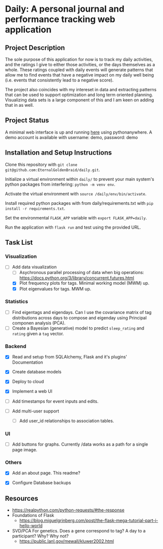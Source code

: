 # Daily: A personal journal and performance tracking web application

## Project Description

The sole purpose of this application for now is to track my daily activities, and the ratings I give to either those activities, or the days themselves as a whole. These ratings coupled with daily events will generate patterns that allow me to find events that have a negative impact on my daily well being (i.e. events that consistently lead to a negative score). 

The project also coincides with my intereset in data and extracting patterns that can be used to support optimization and long term oriented planning. Visualizing data sets is a large component of this and I am keen on adding that in as well.

## Project Status

A minimal web interface is up and running [here](http://dailyapp.eu.pythonanywhere.com/) using pythonanywhere. A demo account is available with username: demo, password: demo

## Installation and Setup Instructions

Clone this repository with `git clone git@github.com:EternalGoldenBraid/daily.git`.

Initialize a virtual environment within `daily/` to prevent your main system's python packages from interfering: `python -m venv env`.

Activate the virtual environment with `source /daily/env/bin/activate`.

Install required python packages with from daily/requirements.txt with `pip install -r requirements.txt`.

Set the environmental `FLASK_APP` variable with `export FLASK_APP=daily`.

Run the application with `flask run` and test using the provided URL.

## Task List

### Visualization
- [ ] Add data visualization
	- [ ] Asychronous parallel processing of data when big operations: https://docs.python.org/3/library/concurrent.futures.html
	- [x] Plot frequency plots for tags. Minimal working model (MWM) up.
	- [x] Plot eigenvalues for tags. MWM up.

### Statistics
- [ ] Find eigentags and eigendays. Can I use the covariance matrix of tag distributions
across days to compose and eigenday using Principal componen analysis (PCA).
- [ ] Create a Bayesian (generative) model to predict `sleep_rating` and `rating` given a `tag` vector.

### Backend
- [x] Read and setup from SQLAlchemy, Flask and it's plugins' Documentation

- [x] Create database models

- [x] Deploy to cloud

- [x] Implement a web UI 

- [ ] Add timestamps for event inputs and edits.

- [ ] Add multi-user support
	- [ ] Add user_id relationships to association tables.

### UI
- [ ] Add buttons for graphs. Currently <url>/data works as a path for a single page image.
      
### Others
- [x] Add an about page. This readme?

- [x] Configure Database backups

## Resources
- https://realpython.com/python-requests/#the-response
- Foundations of Flask
	- https://blog.miguelgrinberg.com/post/the-flask-mega-tutorial-part-i-hello-world
- SVD/PCA For genetics. Does a gene correspond to tag? A day to a participant? Why? Why not?
	- https://public.lanl.gov/mewall/kluwer2002.html
